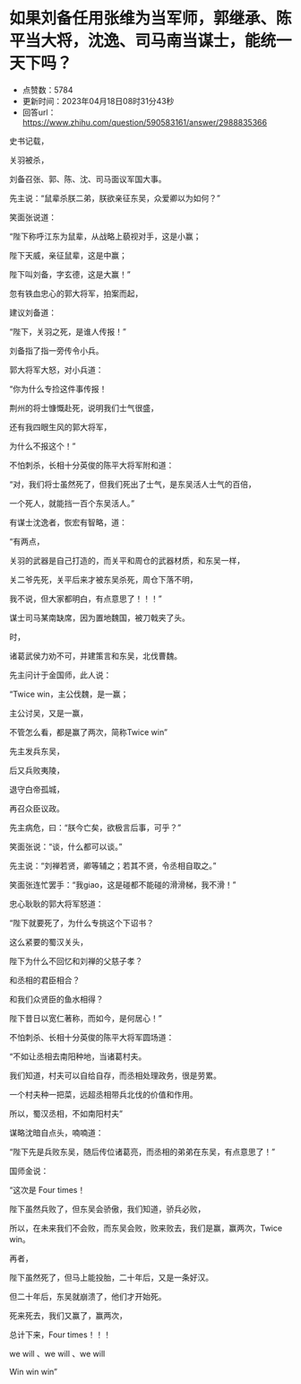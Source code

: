 # 如果刘备任用张维为当军师，郭继承、陈平当大将，沈逸、司马南当谋士，能统一天下吗？
- 点赞数：5784
- 更新时间：2023年04月18日08时31分43秒
- 回答url：https://www.zhihu.com/question/590583161/answer/2988835366
<body>
 <p data-pid="vREXOyuF">史书记载，</p>
 <p data-pid="CEOG8Lkx">关羽被杀，</p>
 <p data-pid="o1kJv4By">刘备召张、郭、陈、沈、司马面议军国大事。</p>
 <p data-pid="g98bU3Yn">先主说：“鼠辈杀朕二弟，朕欲亲征东吴，众爱卿以为如何？”</p>
 <p data-pid="tW7n9aeb">笑面张说道：</p>
 <p data-pid="ftLrgInS">“陛下称呼江东为鼠辈，从战略上藐视对手，这是小赢；</p>
 <p data-pid="mEHxAq0L">陛下天威，亲征鼠辈，这是中赢；</p>
 <p data-pid="Nv1OaJul">陛下叫刘备，字玄德，这是大赢！”</p>
 <p data-pid="_eiS5Ycm">忽有铁血忠心的郭大将军，拍案而起，</p>
 <p data-pid="eaJCY8yv">建议刘备道：</p>
 <p data-pid="SUb04Hg_">“陛下，关羽之死，是谁人传报！”</p>
 <p data-pid="Fa5YAin2">刘备指了指一旁传令小兵。</p>
 <p data-pid="G2Zm5PhV">郭大将军大怒，对小兵道：</p>
 <p data-pid="_LTAl9_O">“你为什么专捡这件事传报！</p>
 <p data-pid="6q3LxAso">荆州的将士慷慨赴死，说明我们士气很盛，</p>
 <p data-pid="ADO1s2lw">还有我四眼生风的郭大将军，</p>
 <p data-pid="PbNqGvNW">为什么不报这个！”</p>
 <p data-pid="c5ZA5FIy">不怕刺杀，长相十分英俊的陈平大将军附和道：</p>
 <p data-pid="RUBbdNvp">“对，我们将士虽然死了，但我们死出了士气，是东吴活人士气的百倍，</p>
 <p data-pid="oOWeMT0j">一个死人，就能挡一百个东吴活人。”</p>
 <p data-pid="svCCPacU">有谋士沈逸者，恢宏有智略，道：</p>
 <p data-pid="K89n46Bp">“有两点，</p>
 <p data-pid="7cKJPNAs">关羽的武器是自己打造的，而关平和周仓的武器材质，和东吴一样，</p>
 <p data-pid="yyGb6Dbo">关二爷先死，关平后来才被东吴杀死，周仓下落不明，</p>
 <p data-pid="BxNwQIG9">我不说，但大家都明白，有点意思了！！！”</p>
 <p data-pid="hKvE8BZG">谋士司马某南缺席，因为置地魏国，被刀戟夹了头。</p>
 <p data-pid="IktUBjm7">时，</p>
 <p data-pid="ebOeCRi7">诸葛武侯力劝不可，并建策言和东吴，北伐曹魏。</p>
 <p data-pid="IQvdalht">先主问计于金国师，此人说：</p>
 <p data-pid="OZ-MS9_W">“Twice win，主公伐魏，是一赢；</p>
 <p data-pid="Mdo7STwZ">主公讨吴，又是一赢，</p>
 <p data-pid="FVAoR7ol">不管怎么看，都是赢了两次，简称Twice win”</p>
 <p data-pid="KaXm_udB">先主发兵东吴，</p>
 <p data-pid="PP-6TuIn">后又兵败夷陵，</p>
 <p data-pid="uYlpOJ6l">退守白帝孤城，</p>
 <p data-pid="YdkBV8hg">再召众臣议政。</p>
 <p data-pid="ElI0JFes">先主病危，曰：“朕今亡矣，欲极言后事，可乎？”</p>
 <p data-pid="XzhkyNHW">笑面张说：“谈，什么都可以谈。”</p>
 <p data-pid="mIqbGyDE">先主说：“刘禅若贤，卿等辅之；若其不贤，令丞相自取之。”</p>
 <p data-pid="h98jyxy_">笑面张连忙罢手：“我giao，这是碰都不能碰的滑滑梯，我不滑！”</p>
 <p data-pid="BM7qMSME">忠心耿耿的郭大将军怒道：</p>
 <p data-pid="H0nseo03">“陛下就要死了，为什么专挑这个下诏书？</p>
 <p data-pid="BOU0QYfT">这么紧要的蜀汉关头，</p>
 <p data-pid="_VVr0SQm">陛下为什么不回忆和刘禅的父慈子孝？</p>
 <p data-pid="2HTHW15n">和丞相的君臣相合？</p>
 <p data-pid="ILoBvVuv">和我们众贤臣的鱼水相得？</p>
 <p data-pid="B_rUgC7z">陛下昔日以宽仁著称，而如今，是何居心！”</p>
 <p data-pid="a_eK_Zng">不怕刺杀、长相十分英俊的陈平大将军圆场道：</p>
 <p data-pid="DRizfxU7">“不如让丞相去南阳种地，当诸葛村夫。</p>
 <p data-pid="WCHceRp2">我们知道，村夫可以自给自存，而丞相处理政务，很是劳累。</p>
 <p data-pid="h08NTawg">一个村夫种一把菜，远超丞相带兵北伐的价值和作用。</p>
 <p data-pid="dUuU4q80">所以，蜀汉丞相，不如南阳村夫”</p>
 <p data-pid="ikOliesV">谋略沈暗自点头，喃喃道：</p>
 <p data-pid="KdjEWf02">“陛下先是兵败东吴，随后传位诸葛亮，而丞相的弟弟在东吴，有点意思了！”</p>
 <p data-pid="WWxKNliQ">国师金说：</p>
 <p data-pid="wf0d784s">“这次是 Four times！</p>
 <p data-pid="JM9ohv1a">陛下虽然兵败了，但东吴会骄傲，我们知道，骄兵必败，</p>
 <p data-pid="_QnYIV6v">所以，在未来我们不会败，而东吴会败，败来败去，我们是赢，赢两次，Twice win。</p>
 <p data-pid="zAtkSkML">再者，</p>
 <p data-pid="pwd51JDv">陛下虽然死了，但马上能投胎，二十年后，又是一条好汉。</p>
 <p data-pid="XCRC2wcY">但二十年后，东吴就崩溃了，他们才开始死。</p>
 <p data-pid="TjuhPZ3x">死来死去，我们又赢了，赢两次，</p>
 <p data-pid="opl95BC5">总计下来，Four times！！！</p>
 <p data-pid="U0dsyDyF">we will 、we will 、we will</p>
 <p data-pid="mGevEZ63">Win win win”</p>
 <p></p>
</body>